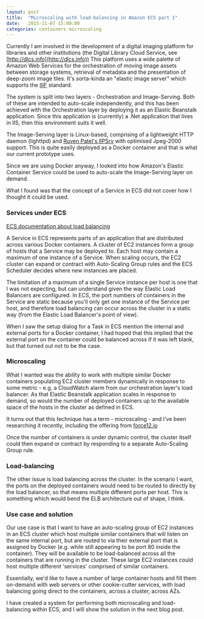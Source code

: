 ```yaml
---
layout: post
title:  "Microscaling with load-balancing in Amazon ECS part 1"
date:   2015-11-07 15:00:00
categories: containers microscaling
---
```

Currently I am involved in the development of a digital imaging platform for libraries and other institutions (the Digital Library Cloud Service, see [http://dlcs.info](http://dlcs.info)) This platform uses a wide palette of Amazon Web Services for the orchestration of moving image assets between storage systems, retrieval of metadata and the presentation of deep-zoom image tiles. It's sorta-kinda an "elastic image server" which supports the [IIIF](http://iiif.io) standard.

The system is split into two layers - Orchestration and Image-Serving. Both of these are intended to auto-scale independently, and this has been achieved with the Orchestration layer by deploying it as an Elastic Beanstalk application. Since this application is (currently) a .Net application that lives in IIS, then this environment suits it well.

The Image-Serving layer is Linux-based, comprising of a lightweight HTTP daemon (lighttpd) and [Ruven Patel's IIPSrv](http://iipimage.sourceforge.net/) with optimised Jpeg-2000 support. This is quite easily deployed as a Docker container and that is what our current prototype uses.

Since we are using Docker anyway, I looked into how Amazon's Elastic Container Service could be used to auto-scale the Image-Serving layer on demand.

What I found was that the concept of a Service in ECS did not cover how I thought it could be used.

### Services under ECS
[ECS documentation about load balancing](http://docs.aws.amazon.com/AmazonECS/latest/developerguide/service-load-balancing.html)

A Service in ECS represents parts of an application that are distributed across various Docker containers. A cluster of EC2 instances form a group of hosts that a Service may be deployed to. Each host may contain a maximum of one instance of a Service. When scaling occurs, the EC2 cluster can expand or contract with Auto-Scaling Group rules and the ECS Scheduler decides where new instances are placed.

The limitation of a maximum of a single Service instance per host is one that I was not expecting, but can understand given the way Elastic Load Balancers are configured. In ECS, the port numbers of containers in the Service are static because you'll only get one instance of the Service per host, and therefore load balancing can occur across the cluster in a static way (from the Elastic Load Balancer's point of view).

When I saw the setup dialog for a Task in ECS mention the internal and external ports for a Docker container, I had hoped that this implied that the external port on the container could be balanced across if it was left blank, but that turned out not to be the case.

### Microscaling

What I wanted was the ability to work with multiple similar Docker containers populating EC2 cluster members dynamically in response to some metric - e.g. a CloudWatch alarm from our orchestration layer's load balancer. As that Elastic Beanstalk application scales in response to demand, so would the number of deployed containers up to the available space of the hosts in the cluster as defined in ECS.

It turns out that this technique has a term - microscaling - and I've been researching it recently, including the offering from [force12.io](http://force12.io/)

Once the number of containers is under dynamic control, the cluster itself could then expand or contract by responding to a separate Auto-Scaling Group rule.

### Load-balancing

The other issue is load balancing across the cluster. In the scenario I want, the ports on the deployed containers would need to be routed to directly by the load balancer, so that means multiple different ports per host. This is something which would bend the ELB architecture out of shape, I think.


### Use case and solution

Our use case is that I want to have an auto-scaling group of EC2 instances in an ECS cluster which host multiple similar containers that will listen on the same internal port, but are routed to via their external port that is assigned by Docker (e.g. while still appearing to be port 80 inside the container). They will be available to be load-balanced across all the containers that are running in the cluster. These large EC2 instances could host multiple different 'services' comprised of similar containers.

Essentially, we'd like to have a number of large container hosts and fill them on-demand with web servers or other cookie-cutter services, with load balancing going direct to the containers, across a cluster, across AZs.


I have created a system for performing both microscaling and load-balancing within ECS, and I will show the solution in the next blog post.
